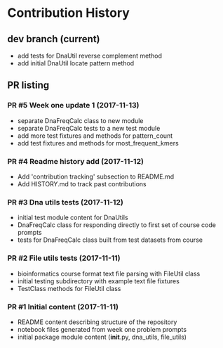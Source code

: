 # Contribution History

## dev branch (current)

* add tests for DnaUtil reverse complement method
* add initial DnaUtil locate pattern method

## PR listing

### PR #5 Week one update 1 (2017-11-13)

* separate DnaFreqCalc class to new module
* separate DnaFreqCalc tests to a new test module
* add more test fixtures and methods for pattern_count
* add test fixtures and methods for most_frequent_kmers

### PR #4 Readme history add (2017-11-12)

* Add 'contribution tracking' subsection to README.md
* Add HISTORY.md to track past contributions

### PR #3 Dna utils tests (2017-11-12)

* initial test module content for DnaUtils
* DnaFreqCalc class for responding directly to first set of course code prompts
* tests for DnaFreqCalc class built from test datasets from course

### PR #2 File utils tests (2017-11-11)

* bioinformatics course format text file parsing with FileUtil class
* initial testing subdirectory with example text file fixtures
* TestClass methods for FileUtil class

### PR #1 Initial content (2017-11-11)

* README content describing structure of the repository
* notebook files generated from week one problem prompts
* initial package module content (__init__.py, dna_utils, file_utils)

